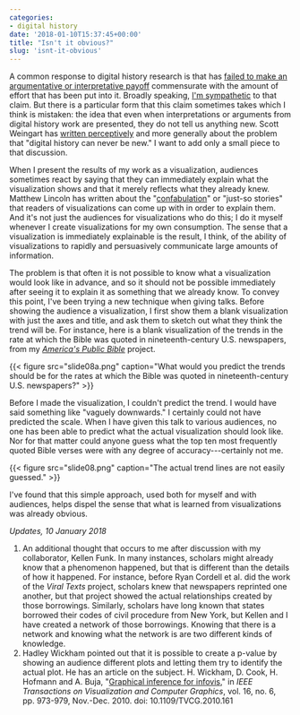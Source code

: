 ```yaml
---
categories:
- digital history
date: '2018-01-10T15:37:45+00:00'
title: "Isn't it obvious?"
slug: 'isnt-it-obvious'
---
```


A common response to digital history research is that has [failed to make an argumentative or interpretative payoff](http://dhdebates.gc.cuny.edu/debates/text/77) commensurate with the amount of effort that has been put into it. Broadly speaking, [I'm sympathetic](https://rrchnm.org/argument-white-paper/) to that claim. But there is a particular form that this claim sometimes takes which I think is mistaken: the idea that even when interpretations or arguments from digital history work are presented, they do not tell us anything new. Scott Weingart has [written perceptively](http://scottbot.net/digital-history-can-never-be-new/) and more generally about the problem that "digital history can never be new." I want to add only a small piece to that discussion.

When I present the results of my work as a visualization, audiences sometimes react by saying that they can immediately explain what the visualization shows and that it merely reflects what they already knew. Matthew Lincoln has written about the "[confabulation](https://matthewlincoln.net/2015/03/21/confabulation-in-the-humanities.html)" or "just-so stories" that readers of visualizations can come up with in order to explain them. And it's not just the audiences for visualizations who do this; I do it myself whenever I create visualizations for my own consumption. The sense that a visualization is immediately explainable is the result, I think, of the ability of visualizations to rapidly and persuasively communicate large amounts of information.

The problem is that often it is not possible to know what a visualization would look like in advance, and so it should not be possible immediately after seeing it to explain it as something that we already know. To convey this point, I've been trying a new technique when giving talks. Before showing the audience a visualization, I first show them a blank visualization with just the axes and title, and ask them to sketch out what they think the trend will be. For instance, here is a blank visualization of the trends in the rate at which the Bible was quoted in nineteenth-century U.S. newspapers, from my [*America's Public Bible*](http://americaspublicbible.org/) project.

{{< figure src="slide08a.png" caption="What would you predict the trends should be for the rates at which the Bible was quoted in nineteenth-century U.S. newspapers?" >}}

Before I made the visualization, I couldn't predict the trend. I would have said something like "vaguely downwards." I certainly could not have predicted the scale. When I have given this talk to various audiences, no one has been able to predict what the actual visualization should look like. Nor for that matter could anyone guess what the top ten most frequently quoted Bible verses were with any degree of accuracy---certainly not me.

{{< figure src="slide08.png" caption="The actual trend lines are not easily guessed." >}}

I've found that this simple approach, used both for myself and with audiences, helps dispel the sense that what is learned from visualizations was already obvious.

*Updates, 10 January 2018*

1.  An additional thought that occurs to me after discussion with my collaborator, Kellen Funk. In many instances, scholars might already know that a phenomenon happened, but that is different than the details of how it happened. For instance, before Ryan Cordell et al. did the work of the *Viral Texts* project, scholars knew that newspapers reprinted one another, but that project showed the actual relationships created by those borrowings. Similarly, scholars have long known that states borrowed their codes of civil procedure from New York, but Kellen and I have created a network of those borrowings. Knowing that there is a network and knowing what the network is are two different kinds of knowledge.
2.  Hadley Wickham pointed out that it is possible to create a p-value by showing an audience different plots and letting them try to identify the actual plot. He has an article on the subject. H. Wickham, D. Cook, H. Hofmann and A. Buja, "[Graphical inference for infovis](http://ieeexplore.ieee.org/stamp/stamp.jsp?tp=&arnumber=5613434&isnumber=5613414)," in *IEEE Transactions on Visualization and Computer Graphics*, vol. 16, no. 6, pp. 973-979, Nov.-Dec. 2010. doi: 10.1109/TVCG.2010.161
